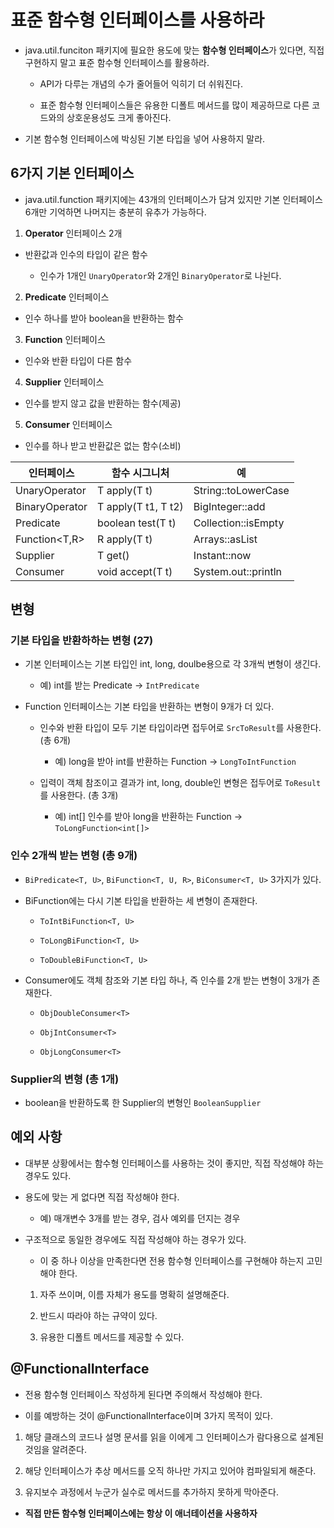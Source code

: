 # 표준 함수형 인터페이스를 사용하라

- java.util.funciton 패키지에 필요한 용도에 맞는 **함수형 인터페이스**가 있다면, 직접 구현하지 말고 표준 함수형 인터페이스를 활용하라.

  - API가 다루는 개념의 수가 줄어들어 익히기 더 쉬워진다.

  - 표준 함수형 인터페이스들은 유용한 디폴트 메서드를 많이 제공하므로 다른 코드와의 상호운용성도 크게 좋아진다.

- 기본 함수형 인터페이스에 박싱된 기본 타입을 넣어 사용하지 말라.

## 6가지 기본 인터페이스

- java.util.function 패키지에는 43개의 인터페이스가 담겨 있지만 기본 인터페이스 6개만 기억하면 나머지는 충분히 유추가 가능하다.

1. **Operator** 인터페이스 2개

  - 반환값과 인수의 타입이 같은 함수

    - 인수가 1개인 `UnaryOperator`와 2개인 `BinaryOperator`로 나뉜다.

2. **Predicate** 인터페이스

  - 인수 하나를 받아 boolean을 반환하는 함수

3. **Function** 인터페이스

  - 인수와 반환 타입이 다른 함수

4. **Supplier** 인터페이스

  - 인수를 받지 않고 값을 반환하는 함수(제공)

5. **Consumer** 인터페이스

  - 인수를 하나 받고 반환값은 없는 함수(소비)

| 인터페이스 | 함수 시그니처 | 예 |
|------------|--------------|------|
| UnaryOperator<T> | T apply(T t) | String::toLowerCase |
| BinaryOperator<T> | T apply(T t1, T t2) | BigInteger::add |
| Predicate<T> | boolean test(T t) | Collection::isEmpty |
| Function<T,R> | R apply(T t) | Arrays::asList |
| Supplier<T> | T get() | Instant::now |
| Consumer<T> | void accept(T t) | System.out::println |

## 변형

### 기본 타입을 반환하하는 변형 (27)

- 기본 인터페이스는 기본 타입인 int, long, doulbe용으로 각 3개씩 변형이 생긴다.

  - 예) int를 받는 Predicate → `IntPredicate`

- Function 인터페이스는 기본 타입을 반환하는 변형이 9개가 더 있다.

  - 인수와 반환 타입이 모두 기본 타입이라면 접두어로 `SrcToResult`를 사용한다. (총 6개)

    - 예) long을 받아 int를 반환하는 Function → `LongToIntFunction`

  - 입력이 객체 참조이고 결과가 int, long, double인 변형은 접두어로 `ToResult`를 사용한다. (총 3개)

    - 예) int[] 인수를 받아 long을 반환하는 Function → `ToLongFunction<int[]>`

### 인수 2개씩 받는 변형 (총 9개)

- `BiPredicate<T, U>`, `BiFunction<T, U, R>`, `BiConsumer<T, U>` 3가지가 있다.

- BiFunction에는 다시 기본 타입을 반환하는 세 변형이 존재한다.

  - `ToIntBiFunction<T, U>`

  - `ToLongBiFunction<T, U>`

  - `ToDoubleBiFunction<T, U>`

- Consumer에도 객체 참조와 기본 타입 하나, 즉 인수를 2개 받는 변형이 3개가 존재한다.

  - `ObjDoubleConsumer<T>`

  - `ObjIntConsumer<T>`

  - `ObjLongConsumer<T>`

### Supplier의 변형 (총 1개)

- boolean을 반환하도록 한 Supplier의 변형인 `BooleanSupplier`

## 예외 사항

- 대부분 상황에서는 함수형 인터페이스를 사용하는 것이 좋지만, 직접 작성해야 하는 경우도 있다.

- 용도에 맞는 게 없다면 직접 작성해야 한다.

  - 예) 매개변수 3개를 받는 경우, 검사 예외를 던지는 경우

- 구조적으로 동일한 경우에도 직접 작성해야 하는 경우가 있다.

  - 이 중 하나 이상을 만족한다면 전용 함수형 인터페이스를 구현해야 하는지 고민해야 한다.

  1. 자주 쓰이며, 이름 자체가 용도를 명확히 설명해준다.

  2. 반드시 따라야 하는 규약이 있다.

  3. 유용한 디폴트 메서드를 제공할 수 있다.

## @FunctionalInterface

- 전용 함수형 인터페이스 작성하게 된다면 주의해서 작성해야 한다.

- 이를 예방하는 것이 @FunctionalInterface이며 3가지 목적이 있다.

1. 해당 클래스의 코드나 설명 문서를 읽을 이에게 그 인터페이스가 람다용으로 설계된 것임을 알려준다.

2. 해당 인터페이스가 추상 메서드를 오직 하나만 가지고 있어야 컴파일되게 해준다.

3. 유지보수 과정에서 누군가 실수로 메서드를 추가하지 못하게 막아준다.

- **직접 만든 함수형 인터페이스에는 항상 이 애너테이션을 사용하자**